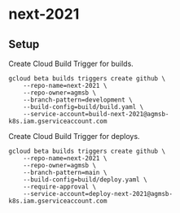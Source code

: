 # next-2021

## Setup

Create Cloud Build Trigger for builds. 

```
gcloud beta builds triggers create github \
    --repo-name=next-2021 \
    --repo-owner=agmsb \
    --branch-pattern=development \
    --build-config=build/build.yaml \
    --service-account=build-next-2021@agmsb-k8s.iam.gserviceaccount.com
```
Create Cloud Build Trigger for deploys. 

```
gcloud beta builds triggers create github \
    --repo-name=next-2021 \
    --repo-owner=agmsb \
    --branch-pattern=main \
    --build-config=build/deploy.yaml \
    --require-approval \
    --service-account=deploy-next-2021@agmsb-k8s.iam.gserviceaccount.com
```
